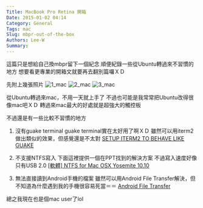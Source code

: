 ```yaml
---
Title: MacBook Pro Retina 開箱
Date: 2015-01-02 04:14
Category: General
Tags: mac
Slug: mbpr-out-of-the-box
Authors: Lee-W
Summary: 
---
```


這篇只是想給自己換mbpr留下一個紀念
順便紀錄一些從Ubuntu轉過來不習慣的地方
想要看更專業的開箱文就要再去翻別篇囉ＸＤ
<!--more-->

先附上幾張照片
![1_mac](http://i.imgur.com/cZp8mpJ.jpg)
![2_mac](http://i.imgur.com/NgvObR9.jpg)
![3_mac](http://i.imgur.com/vc6HXcm.jpg)

從Ubuntu轉過來mac，不用一天就上手了
不過也可能是我常常把Ubuntu改得很像mac吧ＸＤ
轉過來mac最大的好處就是超強大的觸控板


不過還是有一些比較不習慣的地方

1. 沒有guake terminal
guake terminal實在太好用了啊ＸＤ
雖然可以用iterm2做出類似的效果，但感覺還是不太對
[SETUP ITERM2 TO BEHAVE LIKE GUAKE](http://ivanvillareal.com/osx/setup-iterm2-to-behave-like-guake/)
	
2. 不支援NTFS寫入
下面這裡提供一個在PPT找到的解決方案
不過寫入速度好像只有USB 2.0
[[軟體] NTFS for Mac OSX Yosemite 10.10](https://www.ptt.cc/bbs/MAC/M.1419789197.A.546.html)

3. 無法直接讀到Android手機的檔案
雖然可以用Android File Transfer解決，但不知道為什麼遇到我的手機很容易死當＝＝
[Android File Transfer](https://www.android.com/filetransfer/)

總之我現在也是個mac user了lol

